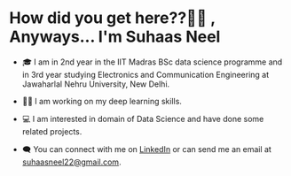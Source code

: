 <h1> How did you get here??🤔🤔 , Anyways... I'm Suhaas Neel</h1>


- 🎓 I am in 2nd year in the IIT Madras BSc data science programme and in 3rd year studying Electronics and Communication Engineering at Jawaharlal Nehru University, New Delhi. 
- 👩‍💻 I am working on my deep learning skills.
- 💻 I am interested in domain of Data Science and have done some related projects.
- 🗨 You can connect with me on [LinkedIn](https://www.linkedin.com/in/suhaas-neel-a40296158/) or can send me an email at suhaasneel22@gmail.com.                                     
  
  
  <br>





</br></br></br></br>



 

            
                                                                    
 

<!--
**neel2299/neel2299** is a ✨ _special_ ✨ repository because its `README.md` (this file) appears on your GitHub profile.

Here are some ideas to get you started:

- 🔭 I’m currently working on ...
- 🌱 I’m currently learning ...
- 👯 I’m looking to collaborate on ...
- 🤔 I’m looking for help with ...
- 💬 Ask me about ...
- 📫 How to reach me: ...
- 😄 Pronouns: ...
- ⚡ Fun fact: ...
-->
